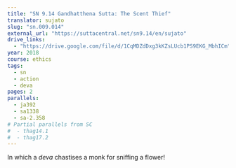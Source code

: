 ```yaml
---
title: "SN 9.14 Gandhatthena Sutta: The Scent Thief"
translator: sujato
slug: "sn.009.014"
external_url: "https://suttacentral.net/sn9.14/en/sujato"
drive_links:
  - "https://drive.google.com/file/d/1CqMDZdDxg3kKZsLUcb1PS9EKG_MbhICm"
year: 2018
course: ethics
tags:
  - sn
  - action
  - deva
pages: 2
parallels:
  - ja392
  - sa1338
  - sa-2.358
# Partial parallels from SC
#  - thag14.1
#  - thag17.2
---
```


In which a _deva_ chastises a monk for sniffing a flower!
